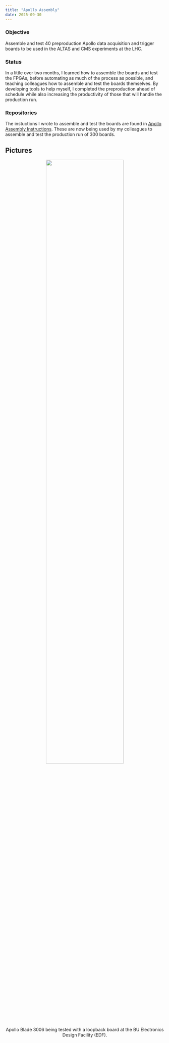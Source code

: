 ```yaml
---
title: "Apollo Assembly"
date: 2025-09-30
---
```


### Objective
Assemble and test 40 preproduction Apollo data acquisition and trigger boards to be used in the ALTAS and CMS experiments at the LHC.

### Status
In a little over two months, I learned how to assemble the boards and test the FPGAs, before automating as much of the process as possible, and teaching colleagues how to assemble and test the boards themselves. By developing tools to help myself, I completed the preproduction ahead of schedule while also increasing the productivity of those that will handle the production run.

### Repositories
The instuctions I wrote to assemble and test the boards are found in [Apollo Assembly Instructions](https://apollo-lhc.gitlab.io/Assembly/Rev3-assembly/). These are now being used by my colleagues to assemble and test the production run of 300 boards.

## Pictures
<p align="center">
<img src="/portfolio/images/Apollo3006.jpg" width="70%">
</p>
<p align="center">
Apollo Blade 3006 being tested with a loopback board at the BU Electronics Design Facility (EDF).
</p>

